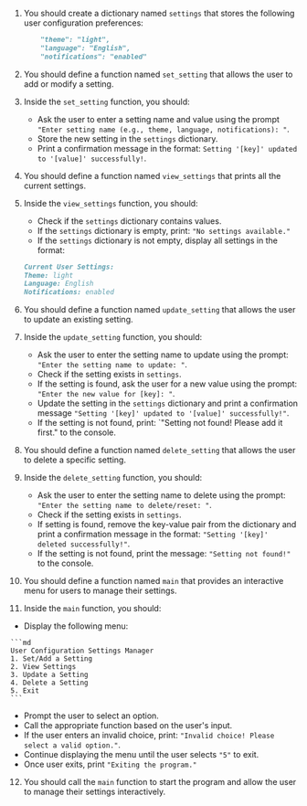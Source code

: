 1. You should create a dictionary named `settings` that stores the following user configuration preferences:

    ```md
        "theme": "light",
        "language": "English",
        "notifications": "enabled"
    ```
   
2. You should define a function named `set_setting` that allows the user to add or modify a setting.  

3. Inside the `set_setting` function, you should:

   - Ask the user to enter a setting name and value using the prompt `"Enter setting name (e.g., theme, language, notifications): "`.  
   - Store the new setting in the `settings` dictionary.  
   - Print a confirmation message in the format: `Setting '[key]' updated to '[value]' successfully!`.

4. You should define a function named `view_settings` that prints all the current settings.  

5. Inside the `view_settings` function, you should:

   - Check if the `settings` dictionary contains values.  
   - If the `settings` dictionary is empty, print: `"No settings available."`
   - If the `settings` dictionary is not empty, display all settings in the format:

    ```md
    Current User Settings:
    Theme: light
    Language: English
    Notifications: enabled
    ```

6. You should define a function named `update_setting` that allows the user to update an existing setting.  

7. Inside the `update_setting` function, you should:

   - Ask the user to enter the setting name to update using the prompt: `"Enter the setting name to update: "`. 
   - Check if the setting exists in `settings`.  
   - If the setting is found, ask the user for a new value using the prompt: `"Enter the new value for [key]: "`.
   - Update the setting in the `settings` dictionary and print a confirmation message `"Setting '[key]' updated to '[value]' successfully!"`.
   - If the setting is not found, print: `"Setting not found! Please add it first." to the console.
   
8. You should define a function named `delete_setting` that allows the user to delete a specific setting.  

9. Inside the `delete_setting` function, you should:  

   - Ask the user to enter the setting name to delete using the prompt: `"Enter the setting name to delete/reset: "`. 
   - Check if the setting exists in `settings`.  
   - If setting is found, remove the key-value pair from the dictionary and print a confirmation message in the format: `"Setting '[key]' deleted successfully!"`.
   - If the setting is not found, print the message: `"Setting not found!"` to the console.

10. You should define a function named `main` that provides an interactive menu for users to manage their settings.  

11. Inside the `main` function, you should: 

   - Display the following menu: 

    ```md    
    User Configuration Settings Manager
    1. Set/Add a Setting
    2. View Settings
    3. Update a Setting
    4. Delete a Setting
    5. Exit
    ```

   - Prompt the user to select an option.  
   - Call the appropriate function based on the user's input.  
   - If the user enters an invalid choice, print: `"Invalid choice! Please select a valid option."`.
   - Continue displaying the menu until the user selects `"5"` to exit.
   - Once user exits, print `"Exiting the program."`


12. You should call the `main` function to start the program and allow the user to manage their settings interactively.  